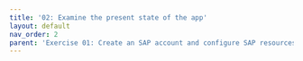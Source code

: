 ```yaml
---
title: '02: Examine the present state of the app'
layout: default
nav_order: 2
parent: 'Exercise 01: Create an SAP account and configure SAP resources'
---
```

